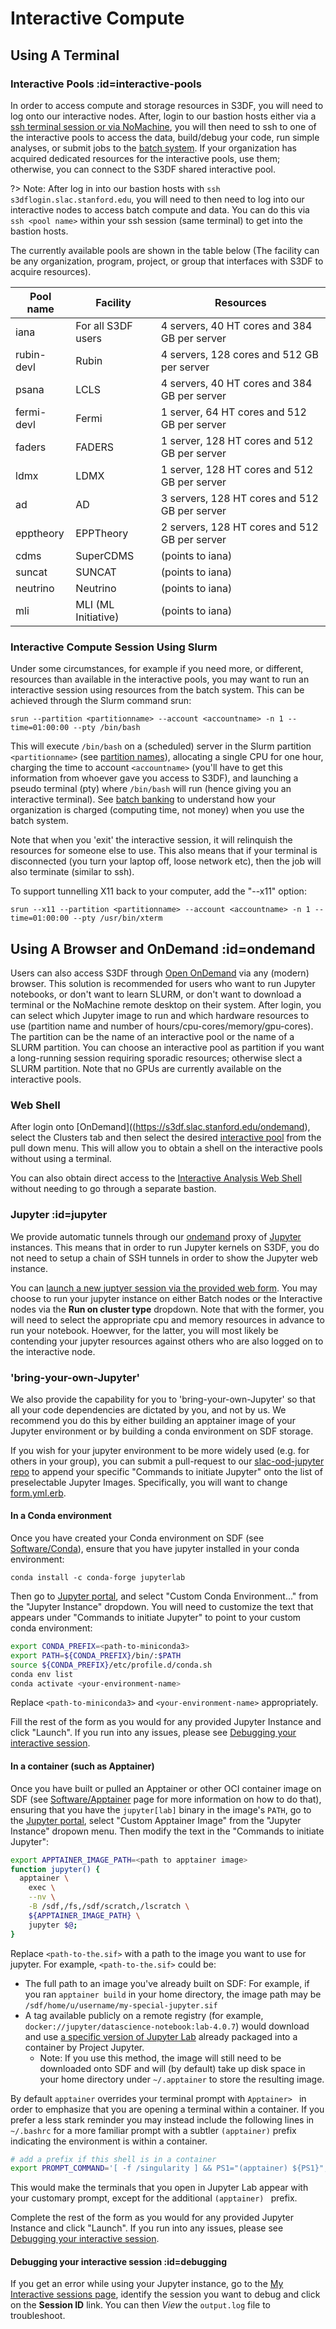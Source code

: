 # Interactive Compute

## Using A Terminal

### Interactive Pools :id=interactive-pools 

In order to access compute and storage resources in S3DF, you will need to log onto our interactive nodes. After, login to our bastion hosts either via a [ssh terminal session or via NoMachine](accounts-and-access.md#how-to-connect), you will then need to ssh to one of the interactive pools to access the data, build/debug your code, run simple analyses, or submit jobs to the [batch system](batch-compute.md). If your organization has acquired dedicated resources for the interactive pools, use them; otherwise, you can connect to the S3DF shared interactive pool.

?> Note: After log in into our bastion hosts with `ssh s3dflogin.slac.stanford.edu`, you will need to then need to log into our interactive nodes to access batch compute and data. You can do this via `ssh <pool name>` within your ssh session (same terminal) to get into the bastion hosts.

The currently available pools are shown in the table below (The facility can be any organization, program, project, or group that interfaces with S3DF to acquire resources).

|Pool name | Facility | Resources |
| --- | --- | --- |
|iana | For all S3DF users | 4 servers, 40 HT cores and 384 GB per server |
|rubin-devl | Rubin | 4 servers, 128 cores and 512 GB per server |
|psana | LCLS | 4 servers, 40 HT cores and 384 GB per server |
|fermi-devl | Fermi | 1 server, 64 HT cores and 512 GB per server |
|faders | FADERS | 1 server, 128 HT cores and 512 GB per server |
|ldmx | LDMX | 1 server, 128 HT cores and 512 GB per server |
|ad | AD | 3 servers, 128 HT cores and 512 GB per server |
|epptheory | EPPTheory | 2 servers, 128 HT cores and 512 GB per server |
|cdms | SuperCDMS | (points to iana) |
|suncat | SUNCAT | (points to iana) |
|neutrino | Neutrino |  (points to iana) |
|mli | MLI (ML Initiative) |  (points to iana) |

### Interactive Compute Session Using Slurm

Under some circumstances, for example if you need more, or different, resources than available in the interactive pools, you may want to run an interactive session using resources from the batch system. This can be achieved through the Slurm command srun:

```
srun --partition <partitionname> --account <accountname> -n 1 --time=01:00:00 --pty /bin/bash
```

This will execute `/bin/bash` on a (scheduled) server in the Slurm partition `<partitionname>` (see [partition names](batch-compute.md#partitions-amp-accounts)), allocating a single CPU for one hour, charging the time to account `<accountname>` (you'll have to get this information from whoever gave you access to S3DF), and launching a pseudo terminal (pty) where `/bin/bash` will run (hence giving you an interactive terminal). See [batch banking](batch-compute.md#banking) to understand how your organization is charged (computing time, not money) when you use the batch system.

Note that when you 'exit' the interactive session, it will relinquish the resources for someone else to use. This also means that if your terminal is disconnected (you turn your laptop off, loose network etc), then the job will also terminate (similar to ssh).

To support tunnelling X11 back to your computer, add the "--x11" option:

```
srun --x11 --partition <partitionname> --account <accountname> -n 1 --time=01:00:00 --pty /usr/bin/xterm
```

## Using A Browser and OnDemand :id=ondemand

Users can also access S3DF through [Open OnDemand](https://s3df.slac.stanford.edu/ondemand) via any (modern) browser. This solution is recommended for users who want to run Jupyter notebooks, or don't want to learn SLURM, or don't want to download a terminal or the NoMachine remote desktop on their system. After login, you can select which Jupyter image to run and which hardware resources to use (partition name and number of hours/cpu-cores/memory/gpu-cores). The partition can be the name of an interactive pool or the name of a SLURM partition. You can choose an interactive pool as partition if you want a long-running session requiring sporadic resources; otherwise slect a SLURM partition. Note that no GPUs are currently available on the interactive pools.

### Web Shell

After login onto [OnDemand]((https://s3df.slac.stanford.edu/ondemand), select the Clusters tab and then select the
desired [interactive pool](#interactive-pools) from the pull down menu. This will allow you to
obtain a shell on the interactive pools without using a terminal.

You can also obtain direct access to the [Interactive Analysis Web Shell](https://s3df.slac.stanford.edu/pun/sys/shell/ssh/iana.sdf.slac.stanford.edu) without needing to go through a separate bastion.


### Jupyter :id=jupyter

We provide automatic tunnels through our [ondemand](https://openondemand.org/) proxy of [Jupyter](https://jupyter.org/) instances. This means that in order to run Jupyter kernels on S3DF, you do not need to setup a chain of SSH tunnels in order to show the Jupyter web instance.

You can [launch a new juptyer session via the provided web form](https://s3df.slac.stanford.edu/pun/sys/dashboard/batch_connect/sys/slac-ood-jupyter/session_contexts/new). You may choose to run your jupyter instance on either Batch nodes or the Interactive nodes via the **Run on cluster type** dropdown. Note that with the former, you will need to select the appropriate cpu and memory resources in advance to run your notebook. Hoewver, for the latter, you will most likely be contending your jupyter resources against others who are also logged on to the interactive node.

### 'bring-your-own-Jupyter'

We also provide the capability for you to 'bring-your-own-Jupyter' so that all your code dependencies are dictated by you, and not by us. We recommend you do this by either building an apptainer image of your Jupyter environment or by building a conda environment on SDF storage.

If you wish for your jupyter environment to be more widely used (e.g. for others in your group), you can submit a pull-request to our [slac-ood-jupyter repo](https://github.com/slaclab/slac-ood-jupyter) to append your specific "Commands to initiate Jupyter" onto the list of preselectable Jupyter Images. Specifically, you will want to change [form.yml.erb](https://github.com/slaclab/slac-ood-jupyter/blob/master/form.yml.erb).

#### In a Conda environment

Once you have created your Conda environment on SDF (see [Software/Conda](reference.md#conda)), ensure that you have jupyter installed in your conda environment:

```
conda install -c conda-forge jupyterlab
```

Then go to [Jupyter portal](/pun/sys/dashboard/batch_connect/sys/slac-ood-jupyter/session_contexts/new ':ignore'), and select "Custom Conda Environment..." from the "Jupyter Instance" dropdown. You will need to customize the text that appears under "Commands to initiate Jupyter" to point to your custom conda environment:

```bash
export CONDA_PREFIX=<path-to-miniconda3>
export PATH=${CONDA_PREFIX}/bin/:$PATH
source ${CONDA_PREFIX}/etc/profile.d/conda.sh
conda env list
conda activate <your-environment-name>
```

Replace `<path-to-miniconda3>` and `<your-environment-name>` appropriately.

Fill the rest of the form as you would for any provided Jupyter Instance and click "Launch". If you run into any issues, please see [Debugging your interactive session](#debugging).


#### In a container (such as Apptainer)

Once you have built or pulled an Apptainer or other OCI container image on SDF (see [Software/Apptainer](software.md#apptainer) page for more information on how to do that), ensuring that you have the `jupyter[lab]` binary in the image's `PATH`, go to the [Jupyter portal](/pun/sys/dashboard/batch_connect/sys/slac-ood-jupyter/session_contexts/new ':ignore'), select "Custom Apptainer Image" from the "Jupyter Instance" dropown menu. Then modify the text in the "Commands to initiate Jupyter":
```bash
export APPTAINER_IMAGE_PATH=<path to apptainer image>
function jupyter() {
  apptainer \
    exec \
    --nv \
    -B /sdf,/fs,/sdf/scratch,/lscratch \
    ${APPTAINER_IMAGE_PATH} \
    jupyter $@;
}
```

Replace `<path-to-the.sif>` with a path to the image you want to use for jupyter. For example, `<path-to-the.sif>` could be:
- The full path to an image you've already built on SDF: For example, if you ran `apptainer build` in your home directory, the image path may be `/sdf/home/u/username/my-special-jupyter.sif`
- A tag available publicly on a remote registry (for example, `docker://jupyter/datascience-notebook:lab-4.0.7`) would download and use [a specific version of Jupyter Lab](https://hub.docker.com/layers/jupyter/datascience-notebook/lab-4.0.7/images/sha256-9504f4f4ab7e89b49d61d7be2e9ff8c57870de2050aa4360f55b2e59193f7486?context=explore) already packaged into a container by Project Jupyter.
  - Note: If you use this method, the image will still need to be downloaded onto SDF and will (by default) take up disk space in your home directory under `~/.apptainer` to store the resulting image.

By default `apptainer` overrides your terminal prompt with `Apptainer> ` in order to emphasize that you are opening a terminal within a container.
If you prefer a less stark reminder you may instead include the following lines in `~/.bashrc` for a more familiar prompt with a subtler `(apptainer)` prefix indicating the environment is within a container.
```bash
# add a prefix if this shell is in a container
export PROMPT_COMMAND='[ -f /singularity ] && PS1="(apptainer) ${PS1}"; unset PROMPT_COMMAND'
```
This would make the terminals that you open in Jupyter Lab appear with your customary prompt, except for the additional `(apptainer) ` prefix.

Complete the rest of the form as you would for any provided Jupyter Instance and click "Launch". If you run into any issues, please see [Debugging your interactive session](#debugging).


#### Debugging your interactive session :id=debugging

If you get an error while using your Jupyter instance, go to the [My Interactive sessions page](https://s3df.slac.stanford.edu/pun/sys/dashboard/batch_connect/sessions), identify the session you want to debug and click on the **Session ID** link. You can then *View* the `output.log` file to troubleshoot.


